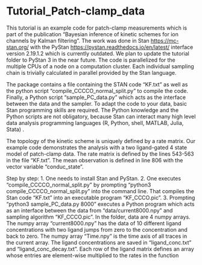 # Tutorial_Patch-clamp_data
This tutorial is an example code for patch-clamp measurements which is part of the publication “Bayesian inference of kinetic schemes for ion channels by Kalman filtering”. The work was done in Stan https://mc-stan.org/ with the PyStan https://pystan.readthedocs.io/en/latest/ interface version 2.19.1.2 which is currently outdated. We plan to update the tutorial folder to PyStan 3 in the near future. The code is parallelized for the multiple CPUs of a node on a computation cluster. Each individual sampling chain is trivially calculated in parallel provided by the Stan language.

The package contains a file containing the STAN code “KF.txt” as well as the python script  “compile_CCCCO_normal_split.py” to compile the code.  Finally, a Python script “sample_PC_data.py” which acts as the interface between the data and the sampler. To adapt the code to your data, basic Stan programming skills are required. The Python knowledge and the Python scripts are not obligatory, because Stan can interact many high level data analysis programming languages (R, Python, shell, MATLAB, Julia, Stata) .  

The topology of the kinetic scheme is uniquely defined by a rate matrix. Our example code demonstrates the analysis with a two ligand-gated 4 state model of patch-clamp data. The rate matrix is defined by the lines 543-563 in the file “KF.txt”. The mean observation is defined in line 806 with the vector variable “conduc_state”. 

Step by step:
	1. One needs to install Stan and PyStan.
	2. One executes “compile_CCCCO_normal_split.py” by prompting
		 “python3  compile_CCCCO_normal_split.py” into the command line.
		 That compiles the Stan code “KF.txt” into an executable program “KF_CCCO.pic”.
	3. Prompting “python3 sample_PC_data.py 8000” executes a Python program which acts as an interface between the data from “data/current8000.npy” and 			        sampling algorithm “KF_CCCO.pic”. In the folder, data are 4 numpy arrays. The numpy array “current8000.npy” has the data of 10 different 	              	   ligand concentrations with two ligand jumps from zero to the concentration and back to zero. The numpy array  “Time.npy” is the time axis of all 			        traces in the  current array. The ligand concentrations are saved in “ligand_conc.txt” and “ligand_conc_decay.txt”. Each row of the ligand matrix defines      an array whose entries are element-wise multiplied to the rates in the function 
